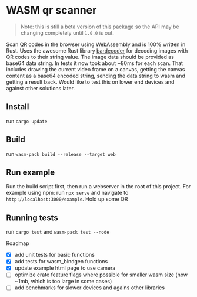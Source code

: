 # WASM qr scanner

> Note: this is still a beta version of this package so the API may be changing completely until `1.0.0` is out.

Scan QR codes in the browser using WebAssembly and is 100% written in Rust. Uses the awesome Rust library [bardecoder](https://github.com/piderman314/bardecoder) for decoding images with QR codes to their string value. The image data should be provided as base64 data string. In tests it now took about ~80ms for each scan. That includes drawing the current video frame on a canvas, getting the canvas content as a base64 encoded string, sending the data string to wasm and getting a result back. Would like to test this on lower end devices and against other solutions later.

## Install
run `cargo update`

## Build
run `wasm-pack build --release --target web`

## Run example
Run the build script first, then run a webserver in the root of this project. For example using npm: run `npx serve` and navigate to `http://localhost:3000/example`. Hold up some QR

## Running tests
run `cargo test` and `wasm-pack test --node`

Roadmap
- [x] add unit tests for basic functions
- [x] add tests for wasm_bindgen functions
- [x] update example html page to use camera
- [ ] optimize crate feature flags where possible for smaller wasm size (now ~1mb, which is too large in some cases)
- [ ] add benchmarks for slower devices and agains other libraries